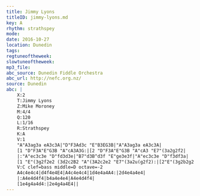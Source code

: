 ```yaml
---
title: Jimmy Lyons
titleID: jimmy-lyons.md
key: A
rhythm: strathspey
mode:
date: 2016-10-27
location: Dunedin
tags:
regtuneoftheweek:
slowtuneoftheweek:
mp3_file:
abc_source: Dunedin Fiddle Orchestra
abc_url: http://nefc.org.nz/
source: Dunedin
abc: |
    X:2
    T:Jimmy Lyons
    Z:Mike Moroney
    M:4/4
    Q:120
    L:1/16
    R:Strathspey
    K:A
    V:1
    "A"A3ag3a eA3c3A|"D"F3Ad3c "E"B3EG3B|"A"A3ag3a eA3c3A|
    [1 "D"F3A"E"G3B "A"cA3A3G:|[2 "D"F3A"E"G3B "A"cA3 "E7"(3a2g2f2|
    |:"A"ec3c3e "D"fd3d3e|"B7"d3B^d3f "E"ge3e3f|"A"ec3c3e "D"f3df3a|
    [1 "E"(3g2f2e2 (3d2c2B2 "A"(3A2c2e2 "E7"(3a2u(g2f2):|[2"E"(3g2b2g2 (3e2f2g2 "A"a3Ac3B||
    V:C clef=bass middle=D octave=-2
    A4c4e4c4|d4f4e4E4|A4c4e4c4|1d4e4a4A4:|2d4e4a4e4|
    |:A4e4d4f4|b4a4e4e4|A4e4d4f4|
    [1e4g4a4d4:|2e4g4a4E4||
---
```

